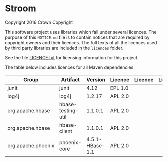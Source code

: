 # Stroom

Copyright 2016 Crown Copyright

This software project uses libraries which fall under several licences. The purpose of this `NOTICE.md` file is to contain notices that are required by copyright owners and their licences. The full texts of all the licences used by third party libraries are included in the `licences` folder.

See the file [LICENCE.txt](./LICENCE.txt) for licensing information for this project.

The table below includes licences for all Maven dependencies. 

| Group                                     | Artifact                                     | Version          | Licence       | Licence | Licence       |
|-------------------------------------------|----------------------------------------------|------------------|---------------|---------|---------------|
| junit                                     | junit                                        | 4.12             | EPL 1.0       |         |               |
| log4j                                     | log4j                                        | 1.2.17           | APL 2.0       |         |               |
| org.apache.hbase                          | hbase-testing-util                           | 1.1.0.1          | APL 2.0       |         |               |
| org.apache.hbase                          | hbase-client                                 | 1.1.0.1          | APL 2.0       |         |               |
| org.apache.phoenix                        | phoenix-core                                 | 4.5.1-HBase-1.1  | APL 2.0       |         |               |

